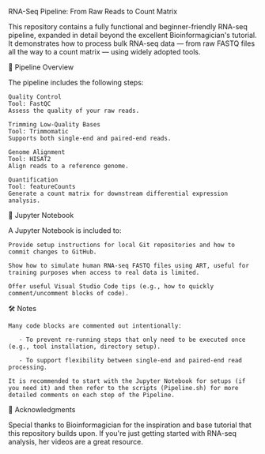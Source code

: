 RNA-Seq Pipeline: From Raw Reads to Count Matrix

This repository contains a fully functional and beginner-friendly RNA-seq pipeline, expanded in detail beyond the excellent Bioinformagician's tutorial. It demonstrates how to process bulk RNA-seq data — from raw FASTQ files all the way to a count matrix — using widely adopted tools.

🔬 Pipeline Overview

The pipeline includes the following steps:

    Quality Control
    Tool: FastQC
    Assess the quality of your raw reads.

    Trimming Low-Quality Bases
    Tool: Trimmomatic
    Supports both single-end and paired-end reads.

    Genome Alignment
    Tool: HISAT2
    Align reads to a reference genome.

    Quantification
    Tool: featureCounts
    Generate a count matrix for downstream differential expression analysis.

📒 Jupyter Notebook

A Jupyter Notebook is included to:

    Provide setup instructions for local Git repositories and how to commit changes to GitHub.

    Show how to simulate human RNA-seq FASTQ files using ART, useful for training purposes when access to real data is limited.

    Offer useful Visual Studio Code tips (e.g., how to quickly comment/uncomment blocks of code).

🛠️ Notes

    Many code blocks are commented out intentionally:

       - To prevent re-running steps that only need to be executed once (e.g., tool installation, directory setup).

       - To support flexibility between single-end and paired-end read processing.

    It is recommended to start with the Jupyter Notebook for setups (if you need it) and then refer to the scripts (Pipeline.sh) for more detailed comments on each step of the Pipeline.

🙏 Acknowledgments

Special thanks to Bioinformagician for the inspiration and base tutorial that this repository builds upon. If you're just getting started with RNA-seq analysis, her videos are a great resource. 



